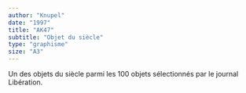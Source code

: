 ```yaml
---
author: "Knupel"
date: "1997"
title: "AK47"
subtitle: "Objet du siècle"
type: "graphisme"
size: "A3"
---
```


Un des objets du siècle parmi les 100 objets sélectionnés par le journal Libération.
